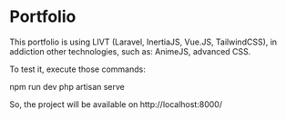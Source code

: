 # Portfolio

This portfolio is using LIVT (Laravel, InertiaJS, Vue.JS, TailwindCSS), in addiction other technologies, such as: AnimeJS, advanced CSS.

To test it, execute those commands:

npm run dev
php artisan serve

So, the project will be available on http://localhost:8000/
